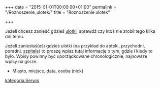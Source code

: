 +++
date = "2015-01-01T00:00:00+01:00"
permalink = "/Roznoszenie_ulotek/"
title = "Roznoszenie ulotek"

+++

Jeżeli chcesz zanieść gdzieś [ulotki](/atopedia/ulotka "wikilink"), sprawdź czy ktoś nie zrobił tego kilka dni temu.

Jeżeli zaniosłaś(eś) gdzieś ulotki (na przykład do apteki, przychodni, poradni, [szpitala](/atopedia/szpital "wikilink")) to proszę wpisz tutaj informacje o tym, gdzie i kiedy to było. Wpisy powinny być uporządkowane chronologicznie, najnowsze wpisy na górze.

-   Miasto, miejsce, data, osoba (nick)

[kategoria:Serwis](/atopedia/kategoria:Serwis "wikilink")